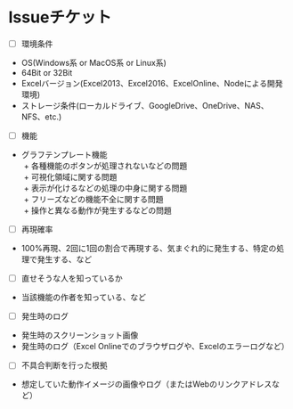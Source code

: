 # Issueチケット

- [ ] 環境条件  
* OS(Windows系 or MacOS系 or Linux系)  
* 64Bit or 32Bit  
* Excelバージョン(Excel2013、Excel2016、ExcelOnline、Nodeによる開発環境)  
* ストレージ条件(ローカルドライブ、GoogleDrive、OneDrive、NAS、NFS、etc.)  

- [ ] 機能  
* グラフテンプレート機能  
  + 各種機能のボタンが処理されないなどの問題  
  + 可視化領域に関する問題  
  + 表示が化けるなどの処理の中身に関する問題  
  + フリーズなどの機能不全に関する問題  
  + 操作と異なる動作が発生するなどの問題  

- [ ] 再現確率  
* 100%再現、2回に1回の割合で再現する、気まぐれ的に発生する、特定の処理で発生する、など  

- [ ] 直せそうな人を知っているか  
* 当該機能の作者を知っている、など  

- [ ] 発生時のログ  
* 発生時のスクリーンショット画像  
* 発生時のログ（Excel Onlineでのブラウザログや、Excelのエラーログなど）  

- [ ] 不具合判断を行った根拠  
* 想定していた動作イメージの画像やログ（またはWebのリンクアドレスなど）  
  


